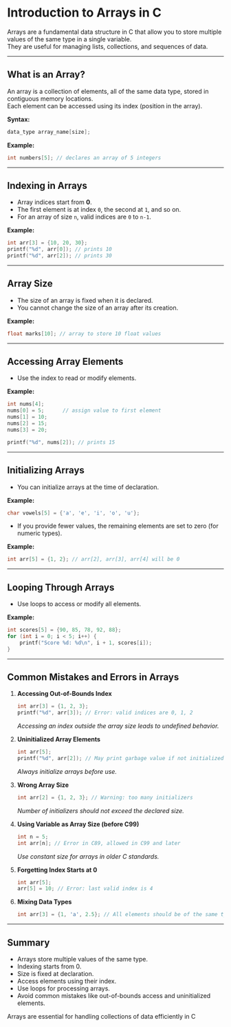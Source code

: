 # Introduction to Arrays in C

Arrays are a fundamental data structure in C that allow you to store multiple values of the same type in a single variable.  
They are useful for managing lists, collections, and sequences of data.

---

## What is an Array?

An array is a collection of elements, all of the same data type, stored in contiguous memory locations.  
Each element can be accessed using its index (position in the array).

**Syntax:**
```c
data_type array_name[size];
```

**Example:**
```c
int numbers[5]; // declares an array of 5 integers
```

---

## Indexing in Arrays

- Array indices start from **0**.
- The first element is at index `0`, the second at `1`, and so on.
- For an array of size `n`, valid indices are `0` to `n-1`.

**Example:**
```c
int arr[3] = {10, 20, 30};
printf("%d", arr[0]); // prints 10
printf("%d", arr[2]); // prints 30
```

---

## Array Size

- The size of an array is fixed when it is declared.
- You cannot change the size of an array after its creation.

**Example:**
```c
float marks[10]; // array to store 10 float values
```

---

## Accessing Array Elements

- Use the index to read or modify elements.

**Example:**
```c
int nums[4];
nums[0] = 5;      // assign value to first element
nums[1] = 10;
nums[2] = 15;
nums[3] = 20;

printf("%d", nums[2]); // prints 15
```

---

## Initializing Arrays

- You can initialize arrays at the time of declaration.

**Example:**
```c
char vowels[5] = {'a', 'e', 'i', 'o', 'u'};
```

- If you provide fewer values, the remaining elements are set to zero (for numeric types).

**Example:**
```c
int arr[5] = {1, 2}; // arr[2], arr[3], arr[4] will be 0
```

---

## Looping Through Arrays

- Use loops to access or modify all elements.

**Example:**
```c
int scores[5] = {90, 85, 78, 92, 88};
for (int i = 0; i < 5; i++) {
    printf("Score %d: %d\n", i + 1, scores[i]);
}
```

---

## Common Mistakes and Errors in Arrays

1. **Accessing Out-of-Bounds Index**
   ```c
   int arr[3] = {1, 2, 3};
   printf("%d", arr[3]); // Error: valid indices are 0, 1, 2
   ```
   *Accessing an index outside the array size leads to undefined behavior.*

2. **Uninitialized Array Elements**
   ```c
   int arr[5];
   printf("%d", arr[2]); // May print garbage value if not initialized
   ```
   *Always initialize arrays before use.*

3. **Wrong Array Size**
   ```c
   int arr[2] = {1, 2, 3}; // Warning: too many initializers
   ```
   *Number of initializers should not exceed the declared size.*

4. **Using Variable as Array Size (before C99)**
   ```c
   int n = 5;
   int arr[n]; // Error in C89, allowed in C99 and later
   ```
   *Use constant size for arrays in older C standards.*

5. **Forgetting Index Starts at 0**
   ```c
   int arr[5];
   arr[5] = 10; // Error: last valid index is 4
   ```

6. **Mixing Data Types**
   ```c
   int arr[3] = {1, 'a', 2.5}; // All elements should be of the same type
   ```

---

## Summary

- Arrays store multiple values of the same type.
- Indexing starts from 0.
- Size is fixed at declaration.
- Access elements using their index.
- Use loops for processing arrays.
- Avoid common mistakes like out-of-bounds access and uninitialized elements.

Arrays are essential for handling collections of data efficiently in C